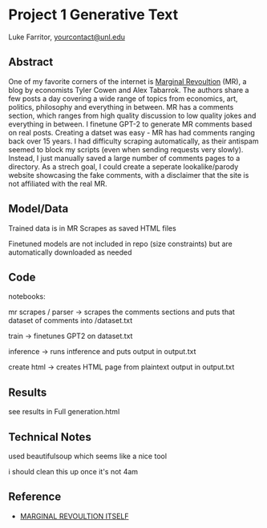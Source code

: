 # Project 1 Generative Text

Luke Farritor, yourcontact@unl.edu

## Abstract

One of my favorite corners of the internet is [Marginal Revoultion](https://marginalrevolution.com/) (MR), a blog by economists Tyler Cowen and Alex Tabarrok. The authors share a few posts a day covering a wide range of topics from economics, art, politics, philosophy and everything in between. MR has a comments section, which ranges from high quality discussion to low quality jokes and everything in between. I finetune GPT-2 to generate MR comments based on real posts. Creating a datset was easy - MR has had comments ranging back over 15 years. I had difficulty scraping automatically, as their antispam seemed to block my scripts (even when sending requests very slowly). Instead, I just manually saved a large number of comments pages to a directory. As a strech goal, I could create a seperate lookalike/parody website showcasing the fake comments, with a disclaimer that the site is not affiliated with the real MR.

## Model/Data

Trained data is in MR Scrapes as saved HTML files

Finetuned models are not included in repo (size constraints) but are automatically downloaded as needed

## Code
notebooks:

mr scrapes / parser -> scrapes the comments sections and puts that dataset of comments into /dataset.txt

train -> finetunes GPT2 on dataset.txt

inference -> runs intference and puts output in output.txt

create html -> creates HTML page from plaintext output in output.txt

## Results

see results in Full generation.html

## Technical Notes

used beautifulsoup which seems like a nice tool

i should clean this up once it's not 4am

## Reference

  - [MARGINAL REVOULTION ITSELF](marginalrevoultion.com)
